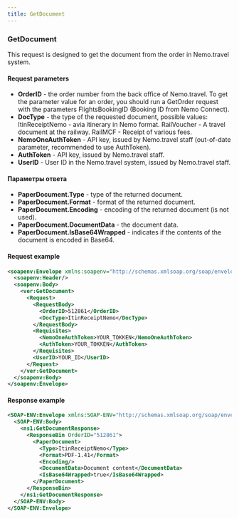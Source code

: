 ```yaml
---
title: GetDocument
---
```


### GetDocument
This request is designed to get the document from the order in Nemo.travel system.


#### Request parameters
* **OrderID** - the order number from the back office of Nemo.travel. To get the parameter value for an order, you should run a GetOrder request with the parameters FlightsBookingID (Booking ID from Nemo Connect).
* **DocType** - the type of the requested document, possible values: ItinReceiptNemo - avia itinerary in Nemo format. RailVoucher - A travel document at the railway. RailMCF - Receipt of various fees.
* **NemoOneAuthToken** - API key, issued by Nemo.travel staff (out-of-date parameter, recommended to use AuthToken).
* **AuthToken** - API key, issued by Nemo.travel staff.
* **UserID** - User ID in the Nemo.travel system, issued by Nemo.travel staff.

#### Параметры ответа
* **PaperDocument.Type** - type of the returned document.
* **PaperDocument.Format** - format of the returned document.
* **PaperDocument.Encoding** - encoding of the returned document (is not used).
* **PaperDocument.DocumentData** - the document data.
* **PaperDocument.IsBase64Wrapped** - indicates if the contents of the document is encoded in Base64.

#### Request example
```xml
<soapenv:Envelope xmlns:soapenv="http://schemas.xmlsoap.org/soap/envelope/" xmlns:ver="***">
  <soapenv:Header/>
  <soapenv:Body>
    <ver:GetDocument>
      <Request>
        <RequestBody>
          <OrderID>512861</OrderID>
          <DocType>ItinReceiptNemo</DocType>
        </RequestBody>
        <Requisites>
          <NemoOneAuthToken>YOUR_TOKKEN</NemoOneAuthToken>
          <AuthToken>YOUR_TOKKEN</AuthToken>
		</Requisites>
        <UserID>YOUR_ID</UserID>
      </Request>
    </ver:GetDocument>
  </soapenv:Body>
</soapenv:Envelope>
```
#### Response example
```xml
<SOAP-ENV:Envelope xmlns:SOAP-ENV="http://schemas.xmlsoap.org/soap/envelope/" xmlns:ns1="***">
  <SOAP-ENV:Body>
    <ns1:GetDocumentResponse>
      <ResponseBin OrderID="512861">
        <PaperDocument>
          <Type>ItinReceiptNemo</Type>
          <Format>PDF-1.41</Format>
          <Encoding/>
          <DocumentData>Document content</DocumentData>
          <IsBase64Wrapped>true</IsBase64Wrapped>
        </PaperDocument>
      </ResponseBin>
    </ns1:GetDocumentResponse>
  </SOAP-ENV:Body>
</SOAP-ENV:Envelope>

```